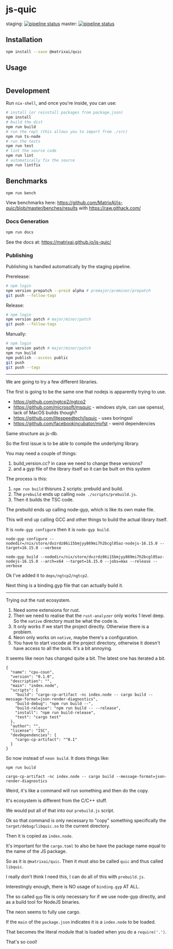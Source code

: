 # js-quic

staging: [![pipeline status](https://gitlab.com/MatrixAI/open-source/js-quic/badges/staging/pipeline.svg)](https://gitlab.com/MatrixAI/open-source/js-quic/commits/staging)
master: [![pipeline status](https://gitlab.com/MatrixAI/open-source/js-quic/badges/master/pipeline.svg)](https://gitlab.com/MatrixAI/open-source/js-quic/commits/master)

## Installation

```sh
npm install --save @matrixai/quic
```

## Usage

```ts
```

## Development

Run `nix-shell`, and once you're inside, you can use:

```sh
# install (or reinstall packages from package.json)
npm install
# build the dist
npm run build
# run the repl (this allows you to import from ./src)
npm run ts-node
# run the tests
npm run test
# lint the source code
npm run lint
# automatically fix the source
npm run lintfix
```

## Benchmarks

```sh
npm run bench
```

View benchmarks here: https://github.com/MatrixAI/js-quic/blob/master/benches/results with https://raw.githack.com/

### Docs Generation

```sh
npm run docs
```

See the docs at: https://matrixai.github.io/js-quic/

### Publishing

Publishing is handled automatically by the staging pipeline.

Prerelease:

```sh
# npm login
npm version prepatch --preid alpha # premajor/preminor/prepatch
git push --follow-tags
```

Release:

```sh
# npm login
npm version patch # major/minor/patch
git push --follow-tags
```

Manually:

```sh
# npm login
npm version patch # major/minor/patch
npm run build
npm publish --access public
git push
git push --tags
```

---


We are going to try a few different libraries.

The first is going to be the same one that nodejs is apparently trying to use.

* https://github.com/ngtcp2/ngtcp2
* https://github.com/microsoft/msquic - windows style, can use openssl, lack of MacOS builds though?
* https://github.com/litespeedtech/lsquic - uses boringssl
* https://github.com/facebookincubator/mvfst - weird dependencies

Same structure as js-db.

So the first issue is to be able to compile the underlying library.

You may need a couple of things:

1. build_version.cc? in case we need to change these versions?
2. and a gyp file of the library itself so it can be built on this system

The process is this:

1. `npm run build` thisruns 2 scripts: prebuild and build.
2. The `prebuild` ends up calling `node ./scripts/prebuild.js`.
3. Then it builds the TSC code.

The prebuild ends up calling node-gyp, which is like its own make file.

This will end up calling GCC and other things to build the actual library itself.

It is `node-gyp configure` then it is `node-gyp build`.

```
node-gyp configure --nodedir=/nix/store/dvzrdz86i15bmjyy869mi7h2bcgl05az-nodejs-16.15.0 --target=16.15.0 --verbose

node-gyp build --nodedir=/nix/store/dvzrdz86i15bmjyy869mi7h2bcgl05az-nodejs-16.15.0 --arch=x64 --target=16.15.0 --jobs=max --release --verbose
```

Ok I've added it to `deps/ngtcp2/ngtcp2`.

Next thing is a binding.gyp file that can actually build it.

---

Trying out the rust ecosystem.

1. Need some extensions for rust.
2. Then we need to realise that the `rust-analyzer` only works 1 level deep. So the `native` directory must be what the code is.
3. It only works if we start the project directly. Otherwise there is a problem.
4. Neon only works on `native`, maybe there's a configuration.
5. You have to start vscode at the project directory, otherwise it doesn't have access to all the tools. It's a bit annoying.

It seems like neon has changed quite a bit. The latest one has iterated a bit.

```
{
  "name": "cpu-coun",
  "version": "0.1.0",
  "description": "",
  "main": "index.node",
  "scripts": {
    "build": "cargo-cp-artifact -nc index.node -- cargo build --message-format=json-render-diagnostics",
    "build-debug": "npm run build --",
    "build-release": "npm run build -- --release",
    "install": "npm run build-release",
    "test": "cargo test"
  },
  "author": "",
  "license": "ISC",
  "devDependencies": {
    "cargo-cp-artifact": "^0.1"
  }
}
```

So now instead of `neon build`. It does things like:

```
npm run build

cargo-cp-artifact -nc index.node -- cargo build --message-format=json-render-diagnostics
```

Weird, it's like a command will run something and then do the copy.

It's ecosystem is different from the C/C++ stuff.


We would put all of that into our `prebuild.js` script.

Ok so that command is only necessary to "copy" something specifically the `target/debug/libquic.so` to the current directory.

Then it is copied as `index.node`.

It's important for the `cargo.toml` to also be have the package name equal to the name of the JS package.

So as it is `@matrixai/quic`. Then it must also be called `quic` and thus called `libquic`.

I really don't think I need this, I can do all of this with `prebuild.js`.

Interestingly enough, there is NO usage of `binding.gyp` AT ALL.

The so called `gyp` file is only necessary for if we use node-gyp directly, and as a build tool for NodeJS binaries.

The neon seems to fully use cargo.

If the `main` of the `package.json` indicates it is a `index.node` to be loaded.

That becomes the literal module that is loaded when you do a `require('.')`.

That's so cool!
